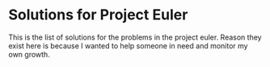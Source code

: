# Solutions for Project Euler

This is the list of solutions for the problems in the project euler. 
Reason they exist here is because I wanted to help someone in need and 
monitor my own growth. 
